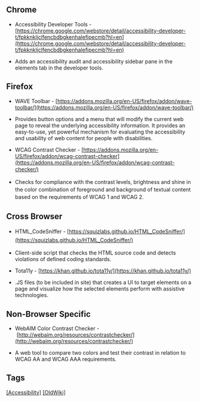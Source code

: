 ## ​Chrome

*   Accessibility Developer Tools - [https://chrome.google.com/webstore/detail/accessibility-developer-t/fpkknkljclfencbdbgkenhalefipecmb?hl=en](https://chrome.google.com/webstore/detail/accessibility-developer-t/fpkknkljclfencbdbgkenhalefipecmb?hl=en)

*   Adds an accessibility audit and accessibility sidebar pane in the elements tab in the developer tools.

## ​Firefox

*   WAVE Toolbar - [https://addons.mozilla.org/en-US/firefox/addon/wave-toolbar/](https://addons.mozilla.org/en-US/firefox/addon/wave-toolbar/)

*   Provides button options and a menu that will modify the current web page to reveal the underlying accessibility information. It provides an easy-to-use, yet powerful mechanism for evaluating the accessibility and usability of web content for people with disabilities.

*   ​WCAG Contrast Checker - [https://addons.mozilla.org/en-US/firefox/addon/wcag-contrast-checker](https://addons.mozilla.org/en-US/firefox/addon/wcag-contrast-checker/)<span style="line-height: 1.42857; display: inline;">​</span>

*   <span style="line-height: 1.42857; display: inline;">​Checks for compliance with the contrast levels, brightness and shine in the color combination of foreground and background of textual content based on the requirements of WCAG 1 and WCAG 2.  
    </span>

## ​​Cross Browser  

*   <span style="line-height: 1.6; display: inline;">​</span><span style="line-height: 1.6; display: inline;">​HTML_CodeSniffer - [https://squizlabs.github.io/HTML_CodeSniffer/​​](https://squizlabs.github.io/HTML_CodeSniffer/)</span>  

*   Client-side script that checks the HTML source code and detects violations of defined coding standards. 

*   Tota11y - [https://khan.github.io/tota11y/​](https://khan.github.io/tota11y/)

*   .JS files (to be included in site) that creates a UI to target elements on a page and visualize how the selected elements perform with assistive technologies.

## Non-Browser Specific

*   WebAIM Color Contrast Checker - [http://webaim.org/resources/contrastchecker/​](http://webaim.org/resources/contrastchecker/)

*   A web tool to compare two colors and test their contrast in relation to WCAG AA and WCAG AAA requirements.

## Tags
[[Accessibility]](https://code.cmich.edu/search?project_id=365&repository_ref=master&scope=wiki_blobs&search=AccessibilityTag)
[[OldWiki]](https://code.cmich.edu/search?project_id=365&repository_ref=master&scope=wiki_blobs&search=OldWikiTag)


